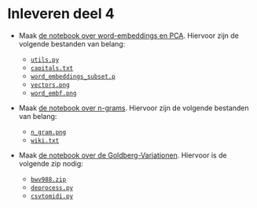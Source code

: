 # Inleveren deel 4

* Maak [de notebook over word-embeddings en PCA](opgaven/opgave4-1.ipynb). Hiervoor zijn de volgende bestanden van belang:
    * [`utils.py`](opgaven/utils.py)
    * [`capitals.txt`](opgaven/data/capitals.txt)
    * [`word_embeddings_subset.p`](opgaven/data/word_embeddings_subset.p)
    * [`vectors.png`](opgaven/imgs/vectors.jpeg)
    * [`word_embf.png`](opgaven/imgs/word_embf.jpeg)

* Maak [de notebook over n-grams](opgaven/opgave4-2.ipynb). Hiervoor zijn de volgende bestanden van belang:
    * [`n_gram.png`](opgaven/imgs/n-gram.png)
    * [`wiki.txt`](opgaven/data/wiki.txt)

* Maak [de notebook over de Goldberg-Variationen](opgaven/opgave4-3.ipynb). Hiervoor is de volgende zip nodig:
    * [`bwv988.zip`](opgaven/data/bwv988.zip)
    * [`deprocess.py`](opgaven/deprocess.py)
    * [`csvtomidi.py`](opgaven/csvtomidi.py)
